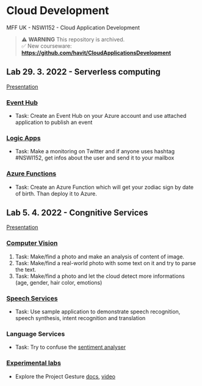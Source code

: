 # Cloud Development
MFF UK - NSWI152 - Cloud Application Development

> :warning: **WARNING** This repository is archived.<br />
> :white_check_mark: New courseware: **https://github.com/havit/CloudApplicationsDevelopment**

## Lab 29. 3. 2022 - Serverless computing

[Presentation](https://github.com/vaclavek/CloudDevelopment/tree/master/Presentations/2019-04-03-Serverless-computing.pptx)

### [Event Hub](https://github.com/vaclavek/CloudDevelopment/tree/master/Lab-2019-04-03/01_EventHubPublisher)
- Task: Create an Event Hub on your Azure account and use attached application to publish an event
### [Logic Apps](https://github.com/vaclavek/CloudDevelopment/tree/master/Lab-2019-04-03/02_LogicApps)
- Task: Make a monitoring on Twitter and if anyone uses hashtag #NSWI152, get infos about the user and send it to your mailbox
### [Azure Functions](https://github.com/vaclavek/CloudDevelopment/tree/master/Lab-2019-04-03/03_AzureFunctions)
- Task: Create an Azure Function which will get your zodiac sign by date of birth. Than deploy it to Azure.

## Lab 5. 4. 2022 - Congnitive Services

[Presentation](https://github.com/vaclavek/CloudDevelopment/tree/master/Presentations/2019-04-10-Cognitive-services.pptx)

### [Computer Vision](https://github.com/vaclavek/CloudDevelopment/tree/master/Lab-2019-04-10/01_ComputerVision)
1. Task: Make/find a photo and make an analysis of content of image.
1. Task: Make/find a real-world photo with some text on it and try to parse the text.
1. Task: Make/find a photo and let the cloud detect more informations (age, gender, hair color, emotions)

### [Speech Services](https://github.com/vaclavek/CloudDevelopment/tree/master/Lab-2019-04-10/02_Speech)
- Task: Use sample application to demonstrate speech recognition, speech  synthesis, intent recognition and translation

### Language Services
- Task: Try to confuse the [sentiment analyser](https://azure.microsoft.com/en-us/services/cognitive-services/text-analytics/)

### [Experimental labs](https://labs.cognitive.microsoft.com/)
- Explore the Project Gesture [docs](https://labs.cognitive.microsoft.com/en-us/project-gesture), [video](https://youtu.be/k38ygfiAqVg)
